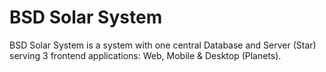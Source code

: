 # BSD Solar System

BSD Solar System is a system with one central Database and Server (Star) serving 3 frontend applications: Web, Mobile & Desktop (Planets).
